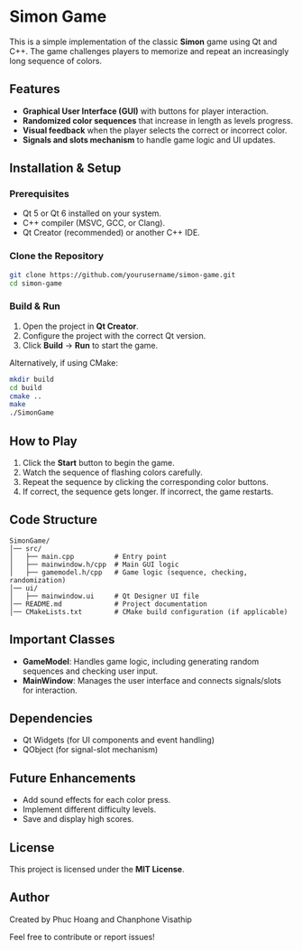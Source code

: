 # Simon Game

This is a simple implementation of the classic **Simon** game using Qt and C++. The game challenges players to memorize and repeat an increasingly long sequence of colors.

## Features
- **Graphical User Interface (GUI)** with buttons for player interaction.
- **Randomized color sequences** that increase in length as levels progress.
- **Visual feedback** when the player selects the correct or incorrect color.
- **Signals and slots mechanism** to handle game logic and UI updates.

## Installation & Setup
### Prerequisites
- Qt 5 or Qt 6 installed on your system.
- C++ compiler (MSVC, GCC, or Clang).
- Qt Creator (recommended) or another C++ IDE.

### Clone the Repository
```sh
git clone https://github.com/yourusername/simon-game.git
cd simon-game
```

### Build & Run
1. Open the project in **Qt Creator**.
2. Configure the project with the correct Qt version.
3. Click **Build** → **Run** to start the game.

Alternatively, if using CMake:
```sh
mkdir build
cd build
cmake ..
make
./SimonGame
```

## How to Play
1. Click the **Start** button to begin the game.
2. Watch the sequence of flashing colors carefully.
3. Repeat the sequence by clicking the corresponding color buttons.
4. If correct, the sequence gets longer. If incorrect, the game restarts.

## Code Structure
```
SimonGame/
│── src/
│   ├── main.cpp          # Entry point
│   ├── mainwindow.h/cpp  # Main GUI logic
│   ├── gamemodel.h/cpp   # Game logic (sequence, checking, randomization)
│── ui/
│   ├── mainwindow.ui     # Qt Designer UI file
│── README.md             # Project documentation
│── CMakeLists.txt        # CMake build configuration (if applicable)
```

## Important Classes
- **GameModel**: Handles game logic, including generating random sequences and checking user input.
- **MainWindow**: Manages the user interface and connects signals/slots for interaction.

## Dependencies
- Qt Widgets (for UI components and event handling)
- QObject (for signal-slot mechanism)

## Future Enhancements
- Add sound effects for each color press.
- Implement different difficulty levels.
- Save and display high scores.

## License
This project is licensed under the **MIT License**.

## Author
Created by Phuc Hoang and Chanphone Visathip

Feel free to contribute or report issues!

